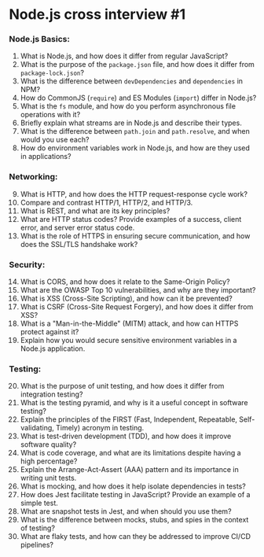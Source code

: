 # Node.js cross interview #1

### Node.js Basics:
1. What is Node.js, and how does it differ from regular JavaScript?
2. What is the purpose of the `package.json` file, and how does it differ from `package-lock.json`?
3. What is the difference between `devDependencies` and `dependencies` in NPM?
4. How do CommonJS (`require`) and ES Modules (`import`) differ in Node.js?
5. What is the `fs` module, and how do you perform asynchronous file operations with it?
6. Briefly explain what streams are in Node.js and describe their types.
7. What is the difference between `path.join` and `path.resolve`, and when would you use each?
8. How do environment variables work in Node.js, and how are they used in applications?

### Networking:
9. What is HTTP, and how does the HTTP request-response cycle work?
10. Compare and contrast HTTP/1, HTTP/2, and HTTP/3.
11. What is REST, and what are its key principles?
12. What are HTTP status codes? Provide examples of a success, client error, and server error status code.
13. What is the role of HTTPS in ensuring secure communication, and how does the SSL/TLS handshake work?

### Security:
14. What is CORS, and how does it relate to the Same-Origin Policy?
15. What are the OWASP Top 10 vulnerabilities, and why are they important?
16. What is XSS (Cross-Site Scripting), and how can it be prevented?
17. What is CSRF (Cross-Site Request Forgery), and how does it differ from XSS?
18. What is a "Man-in-the-Middle" (MITM) attack, and how can HTTPS protect against it?
19. Explain how you would secure sensitive environment variables in a Node.js application.

### Testing:
20. What is the purpose of unit testing, and how does it differ from integration testing?
21. What is the testing pyramid, and why is it a useful concept in software testing?
22. Explain the principles of the FIRST (Fast, Independent, Repeatable, Self-validating, Timely) acronym in testing.
23. What is test-driven development (TDD), and how does it improve software quality?
24. What is code coverage, and what are its limitations despite having a high percentage?
25. Explain the Arrange-Act-Assert (AAA) pattern and its importance in writing unit tests.
26. What is mocking, and how does it help isolate dependencies in tests?
27. How does Jest facilitate testing in JavaScript? Provide an example of a simple test.
28. What are snapshot tests in Jest, and when should you use them?
29. What is the difference between mocks, stubs, and spies in the context of testing?
30. What are flaky tests, and how can they be addressed to improve CI/CD pipelines?

